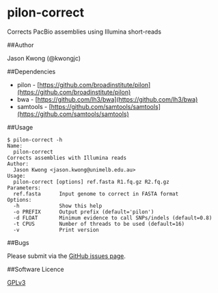 # pilon-correct

Corrects PacBio assemblies using Illumina short-reads

##Author

Jason Kwong (@kwongjc)

##Dependencies

* pilon - [https://github.com/broadinstitute/pilon](https://github.com/broadinstitute/pilon)  
* bwa - [https://github.com/lh3/bwa](https://github.com/lh3/bwa)  
* samtools - [https://github.com/samtools/samtools](https://github.com/samtools/samtools)  

##Usage

```
$ pilon-correct -h
Name:
  pilon-correct
Corrects assemblies with Illumina reads
Author:
  Jason Kwong <jason.kwong@unimelb.edu.au>
Usage:
  pilon-correct [options] ref.fasta R1.fq.gz R2.fq.gz
Parameters:
  ref.fasta      Input genome to correct in FASTA format
Options:
  -h             Show this help
  -o PREFIX      Output prefix (default='pilon')
  -d FLOAT       Minimum evidence to call SNPs/indels (default=0.8)
  -t CPUS        Number of threads to be used (default=16)
  -v             Print version
```

##Bugs

Please submit via the [GitHub issues page](https://github.com/kwongj/pilon-correct/issues).  

##Software Licence

[GPLv3](https://github.com/kwongj/pilon-correct/blob/master/LICENSE)
